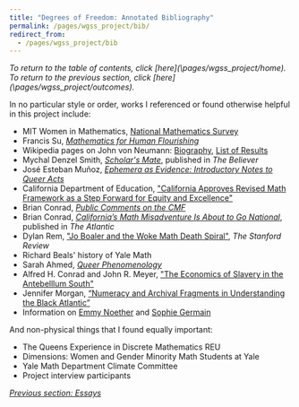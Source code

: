 ```yaml
---
title: "Degrees of Freedom: Annotated Bibliography"
permalink: /pages/wgss_project/bib/
redirect_from: 
  - /pages/wgss_project/bib
---
```


*To return to the table of contents, click [here](\pages/wgss_project/home\). To return to the previous section, click [here](\pages/wgss_project/outcomes\).*

In no particular style or order, works I referenced or found otherwise helpful in this project include:

  * MIT Women in Mathematics, [National Mathematics Survey](https://math.mit.edu/wim/2019/03/10/national-mathematics-survey/)
  * Francis Su, [*Mathematics for Human Flourishing*](https://www.francissu.com/flourishing)
  * Wikipedia pages on John von Neumann: [Biography](https://en.wikipedia.org/wiki/John_von_Neumann), [List of Results](https://en.wikipedia.org/wiki/List_of_things_named_after_John_von_Neumann)
  * Mychal Denzel Smith, [*Scholar's Mate*](https://www.thebeliever.net/scholars-mate/), published in *The Believer*
  * José Esteban Muñoz, [*Ephemera as Evidence: Introductory Notes to Queer Acts*](https://www.tandfonline.com/doi/abs/10.1080/07407709608571228)
  * California Department of Education, ["California Approves Revised Math Framework as a Step Forward for Equity and Excellence"](https://www.cde.ca.gov/nr/ne/yr23/yr23rel54.asp)
  * Brian Conrad, [*Public Comments on the CMF*](https://sites.google.com/view/publiccommentsonthecmf/)
  * Brian Conrad, [*California’s Math Misadventure Is About to Go National*](https://www.theatlantic.com/ideas/archive/2023/10/california-math-framework-algebra/675509/), published in *The Atlantic*
  * Dylan Rem, ["Jo Boaler and the Woke Math Death Spiral"](https://stanfordreview.org/jo-boaler-and-the-woke-math-death-spiral/), *The Stanford Review*
  * Richard Beals' history of Yale Math
  * Sarah Ahmed, [*Queer Phenomenology*](https://www.jstor.org/stable/j.ctv125jk6w)
  * Alfred H. Conrad and John R. Meyer, ["The Economics of Slavery in the Antebelllum South"](https://www.journals.uchicago.edu/doi/abs/10.1086/258020)
  * Jennifer Morgan, [“Numeracy and Archival Fragments in Understanding the Black Atlantic”](https://academic.oup.com/ahr/article-abstract/127/3/1436/6850963)
  * Information on [Emmy Noether](https://scientificwomen.net/women/noether-emmy-75) and [Sophie Germain](https://mathshistory.st-andrews.ac.uk/Biographies/Germain/)

And non-physical things that I found equally important:

  * The Queens Experience in Discrete Mathematics REU
  * Dimensions: Women and Gender Minority Math Students at Yale
  * Yale Math Department Climate Committee
  * Project interview participants


*[Previous section: Essays](\pages/wgss_project/outcomes/)*